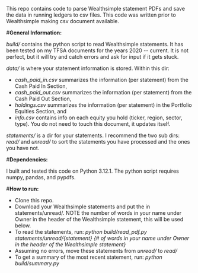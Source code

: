 This repo contains code to parse Wealthsimple statement PDFs and save the data in running ledgers to csv files. This code was written prior to Wealthsimple making csv document available. 

#**General Information:**

*build/* contains the python script to read Wealthsimple statements. It has been tested on my TFSA documents for the years 2020 -- current. It is not perfect, but it will try and catch errors and ask for input if it gets stuck.

*data/* is where your statement information is stored. Within this dir:
- *cash_paid_in.csv* summarizes the information (per statement) from the Cash Paid In Section,
- *cash_paid_out.csv* summarizes the information (per statement) from the Cash Paid Out Section,
- *holdings.csv* summarizes the information (per statement) in the Portfolio Equities Section, and
- *info.csv* contains info on each equity you hold (ticker, region, sector, type). You do not need to touch this document, it updates itself.

*statements/* is a dir for your statements. I recommend the two sub dirs: *read/* and *unread/* to sort the statements you have processed and the ones you have not.

#**Dependencies:**

I built and tested this code on Python 3.12.1. The python script requires numpy, pandas, and pypdfs.

#**How to run:**
- Clone this repo.
- Download your Wealthsimple statements and put the in statements/unread/. NOTE the number of words in your name under Owner in the header of the Wealthsimple statement, this will be used below.
- To read the statements, run: *python build/read_pdf.py statements/unread/{statement} {# of words in your name under Owner in the header of the Wealthsimple statement}*
- Assuming no errors, move these statements from *unread/* to *read/*
- To get a summary of the most recent statement, run: *python build/summary.py*

